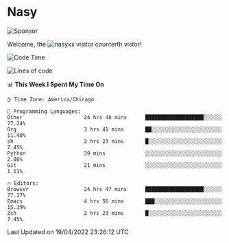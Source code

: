 # Nasy

<!--
<p align="center">
<img height="200" src="https://github-readme-stats.vercel.app/api?username=nasyxx&count_private=true&show_icons=true&theme=dracula&include_all_commits=true"/>
<img height="200" src="https://github-readme-stats.vercel.app/api/top-langs/?username=nasyxx&theme=dracula&hide=html,jupyter+notebook&count_private=true&show_icons=true"/>
</p>

  
----------------
-->

![Sponsor](https://img.shields.io/static/v1.svg?label=Sponsor&message=%E2%9D%A4&logo=GitHub&style=flat&color=pink)
 
Welcome, the ![nasyxx visitor counter](https://count.getloli.com/get/@nasyxx?theme=rule34)th vistor!
 
<!--START_SECTION:waka-->
![Code Time](http://img.shields.io/badge/Code%20Time-2%2C255%20hrs%2048%20mins-blue)

![Lines of code](https://img.shields.io/badge/From%20Hello%20World%20I%27ve%20Written-5%20Million%20lines%20of%20code-blue)

📊 **This Week I Spent My Time On** 

```text
⌚︎ Time Zone: America/Chicago

💬 Programming Languages: 
Other                    24 hrs 48 mins      ███████████████████░░░░░░   77.24% 
Org                      3 hrs 41 mins       ██░░░░░░░░░░░░░░░░░░░░░░░   11.48% 
sh                       2 hrs 23 mins       █░░░░░░░░░░░░░░░░░░░░░░░░   7.45% 
Python                   39 mins             ░░░░░░░░░░░░░░░░░░░░░░░░░   2.08% 
Git                      21 mins             ░░░░░░░░░░░░░░░░░░░░░░░░░   1.11%

🔥 Editors: 
Browser                  24 hrs 47 mins      ███████████████████░░░░░░   77.17% 
Emacs                    4 hrs 56 mins       ███░░░░░░░░░░░░░░░░░░░░░░   15.39% 
Zsh                      2 hrs 23 mins       █░░░░░░░░░░░░░░░░░░░░░░░░   7.45%

```


 Last Updated on 19/04/2022 23:26:12 UTC
<!--END_SECTION:waka-->

<!-- ![visitors](https://visitor-badge.laobi.icu/badge?page_id=nasyxx.nasyxx) -->
